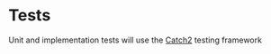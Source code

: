 # Tests
Unit and implementation tests will use the [Catch2](https://github.com/catchorg/Catch2) testing framework